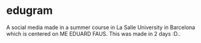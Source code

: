 # edugram
A social media made in a summer course in La Salle University in Barcelona which is centered on ME EDUARD FAUS. This was made in 2 days :D..
